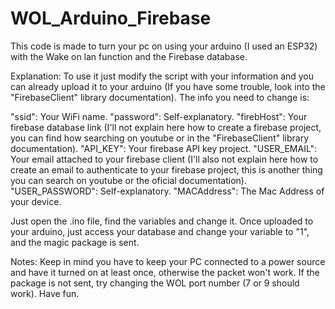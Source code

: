# WOL_Arduino_Firebase
This code is made to turn your pc on using your arduino (I used an ESP32) with the Wake on lan function and the Firebase database.

Explanation:
To use it just modify the script with your information and you can already upload it to your arduino (If you have some trouble, look into the "FirebaseClient" library documentation).
The info you need to change is:

"ssid": Your WiFi name.
"password": Self-explanatory.
"firebHost": Your firebase database link (I'll not explain here how to create a firebase project, you can find how searching on youtube or in the "FirebaseClient" library documentation).
"API_KEY": Your firebase API key project.
"USER_EMAIL": Your email attached to your firebase client (I'll also not explain here how to create an email to authenticate to your firebase project, this is another thing you can search on youtube or the oficial documentation).
"USER_PASSWORD": Self-explanatory.
"MACAddress": The Mac Address of your device.

Just open the .ino file, find the variables and change it.
Once uploaded to your arduino, just access your database and change your variable to "1", and the magic package is sent.

Notes:
Keep in mind you have to keep your PC connected to a power source and have it turned on at least once, otherwise the packet won't work.
If the package is not sent, try changing the WOL port number (7 or 9 should work).
Have fun.